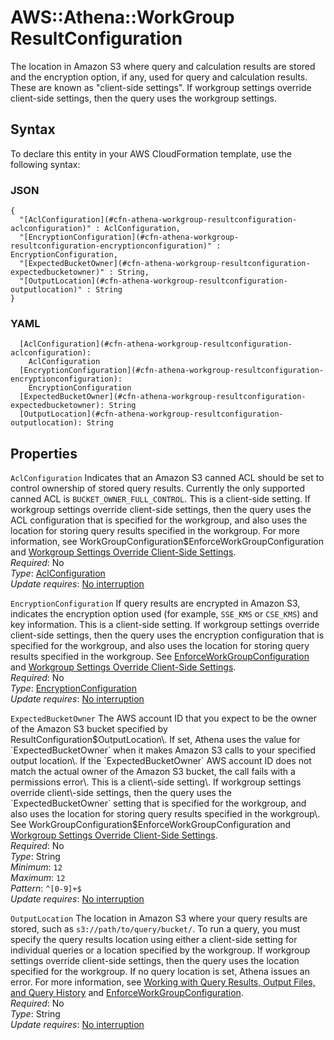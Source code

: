 # AWS::Athena::WorkGroup ResultConfiguration<a name="aws-properties-athena-workgroup-resultconfiguration"></a>

The location in Amazon S3 where query and calculation results are stored and the encryption option, if any, used for query and calculation results\. These are known as "client\-side settings"\. If workgroup settings override client\-side settings, then the query uses the workgroup settings\.

## Syntax<a name="aws-properties-athena-workgroup-resultconfiguration-syntax"></a>

To declare this entity in your AWS CloudFormation template, use the following syntax:

### JSON<a name="aws-properties-athena-workgroup-resultconfiguration-syntax.json"></a>

```
{
  "[AclConfiguration](#cfn-athena-workgroup-resultconfiguration-aclconfiguration)" : AclConfiguration,
  "[EncryptionConfiguration](#cfn-athena-workgroup-resultconfiguration-encryptionconfiguration)" : EncryptionConfiguration,
  "[ExpectedBucketOwner](#cfn-athena-workgroup-resultconfiguration-expectedbucketowner)" : String,
  "[OutputLocation](#cfn-athena-workgroup-resultconfiguration-outputlocation)" : String
}
```

### YAML<a name="aws-properties-athena-workgroup-resultconfiguration-syntax.yaml"></a>

```
  [AclConfiguration](#cfn-athena-workgroup-resultconfiguration-aclconfiguration): 
    AclConfiguration
  [EncryptionConfiguration](#cfn-athena-workgroup-resultconfiguration-encryptionconfiguration): 
    EncryptionConfiguration
  [ExpectedBucketOwner](#cfn-athena-workgroup-resultconfiguration-expectedbucketowner): String
  [OutputLocation](#cfn-athena-workgroup-resultconfiguration-outputlocation): String
```

## Properties<a name="aws-properties-athena-workgroup-resultconfiguration-properties"></a>

`AclConfiguration`  <a name="cfn-athena-workgroup-resultconfiguration-aclconfiguration"></a>
Indicates that an Amazon S3 canned ACL should be set to control ownership of stored query results\. Currently the only supported canned ACL is `BUCKET_OWNER_FULL_CONTROL`\. This is a client\-side setting\. If workgroup settings override client\-side settings, then the query uses the ACL configuration that is specified for the workgroup, and also uses the location for storing query results specified in the workgroup\. For more information, see WorkGroupConfiguration$EnforceWorkGroupConfiguration and [Workgroup Settings Override Client\-Side Settings](https://docs.aws.amazon.com/athena/latest/ug/workgroups-settings-override.html)\.  
*Required*: No  
*Type*: [AclConfiguration](aws-properties-athena-workgroup-aclconfiguration.md)  
*Update requires*: [No interruption](https://docs.aws.amazon.com/AWSCloudFormation/latest/UserGuide/using-cfn-updating-stacks-update-behaviors.html#update-no-interrupt)

`EncryptionConfiguration`  <a name="cfn-athena-workgroup-resultconfiguration-encryptionconfiguration"></a>
If query results are encrypted in Amazon S3, indicates the encryption option used \(for example, `SSE_KMS` or `CSE_KMS`\) and key information\. This is a client\-side setting\. If workgroup settings override client\-side settings, then the query uses the encryption configuration that is specified for the workgroup, and also uses the location for storing query results specified in the workgroup\. See [EnforceWorkGroupConfiguration](https://docs.aws.amazon.com/AWSCloudFormation/latest/UserGuide/aws-properties-athena-workgroup-workgroupconfiguration.html#cfn-athena-workgroup-workgroupconfiguration-enforceworkgroupconfiguration) and [Workgroup Settings Override Client\-Side Settings](https://docs.aws.amazon.com/athena/latest/ug/workgroups-settings-override.html)\.  
*Required*: No  
*Type*: [EncryptionConfiguration](aws-properties-athena-workgroup-encryptionconfiguration.md)  
*Update requires*: [No interruption](https://docs.aws.amazon.com/AWSCloudFormation/latest/UserGuide/using-cfn-updating-stacks-update-behaviors.html#update-no-interrupt)

`ExpectedBucketOwner`  <a name="cfn-athena-workgroup-resultconfiguration-expectedbucketowner"></a>
The AWS account ID that you expect to be the owner of the Amazon S3 bucket specified by ResultConfiguration$OutputLocation\. If set, Athena uses the value for `ExpectedBucketOwner` when it makes Amazon S3 calls to your specified output location\. If the `ExpectedBucketOwner` AWS account ID does not match the actual owner of the Amazon S3 bucket, the call fails with a permissions error\.  
This is a client\-side setting\. If workgroup settings override client\-side settings, then the query uses the `ExpectedBucketOwner` setting that is specified for the workgroup, and also uses the location for storing query results specified in the workgroup\. See WorkGroupConfiguration$EnforceWorkGroupConfiguration and [Workgroup Settings Override Client\-Side Settings](https://docs.aws.amazon.com/athena/latest/ug/workgroups-settings-override.html)\.  
*Required*: No  
*Type*: String  
*Minimum*: `12`  
*Maximum*: `12`  
*Pattern*: `^[0-9]+$`  
*Update requires*: [No interruption](https://docs.aws.amazon.com/AWSCloudFormation/latest/UserGuide/using-cfn-updating-stacks-update-behaviors.html#update-no-interrupt)

`OutputLocation`  <a name="cfn-athena-workgroup-resultconfiguration-outputlocation"></a>
The location in Amazon S3 where your query results are stored, such as `s3://path/to/query/bucket/`\. To run a query, you must specify the query results location using either a client\-side setting for individual queries or a location specified by the workgroup\. If workgroup settings override client\-side settings, then the query uses the location specified for the workgroup\. If no query location is set, Athena issues an error\. For more information, see [Working with Query Results, Output Files, and Query History](https://docs.aws.amazon.com/athena/latest/ug/querying.html) and [EnforceWorkGroupConfiguration](https://docs.aws.amazon.com/AWSCloudFormation/latest/UserGuide/aws-properties-athena-workgroup-workgroupconfiguration.html#cfn-athena-workgroup-workgroupconfiguration-enforceworkgroupconfiguration)\.  
*Required*: No  
*Type*: String  
*Update requires*: [No interruption](https://docs.aws.amazon.com/AWSCloudFormation/latest/UserGuide/using-cfn-updating-stacks-update-behaviors.html#update-no-interrupt)